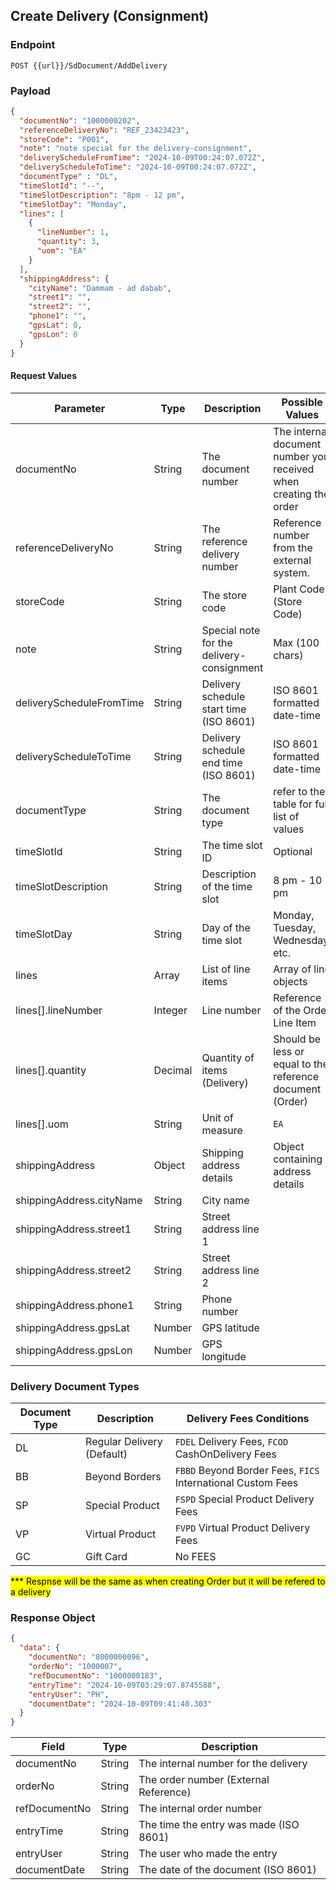## Create Delivery (Consignment)

### Endpoint

```link
POST {{url}}/SdDocument/AddDelivery
```

### Payload

```json
{
  "documentNo": "1000000202",
  "referenceDeliveryNo": "REF_23423423",
  "storeCode": "P001",
  "note": "note special for the delivery-consignment",
  "deliveryScheduleFromTime": "2024-10-09T00:24:07.072Z",
  "deliveryScheduleToTime": "2024-10-09T00:24:07.072Z",
  "documentType" : "DL",
  "timeSlotId": "--",
  "timeSlotDescription": "8pm - 12 pm",
  "timeSlotDay": "Monday",
  "lines": [
    {
      "lineNumber": 1,
      "quantity": 3,
      "uom": "EA"
    }
  ],  
  "shippingAddress": {    
    "cityName": "Dammam - ad dabab",    
    "street1": "",
    "street2": "",
    "phone1": "",
    "gpsLat": 0,
    "gpsLon": 0
  }
}
```

#### Request Values

| Parameter                  | Type     | Description                                | Possible Values                           |
|----------------------------|----------|--------------------------------------------|-------------------------------------------|
| documentNo                 | String   | The document number                        |    The internal document number you received when creating the order        |
| referenceDeliveryNo        | String   | The reference delivery number              | Reference number from the external system. |
| storeCode                  | String   | The store code                             | Plant Code (Store Code) |
| note                       | String   | Special note for the delivery-consignment  | Max (100 chars) |
| deliveryScheduleFromTime   | String   | Delivery schedule start time (ISO 8601)    | ISO 8601 formatted date-time              |
| deliveryScheduleToTime     | String   | Delivery schedule end time (ISO 8601)      | ISO 8601 formatted date-time              |
| documentType               | String   | The document type                          | refer to the table for full list of values |
| timeSlotId                 | String   | The time slot ID                           | Optional |
| timeSlotDescription        | String   | Description of the time slot               | 8 pm - 10 pm   |
| timeSlotDay                | String   | Day of the time slot                       | Monday, Tuesday, Wednesday, etc.          |
| lines                      | Array    | List of line items                         | Array of line objects                     |
| lines[].lineNumber         | Integer  | Line number                                | Reference of the Order Line Item                     |
| lines[].quantity           | Decimal  | Quantity of items (Delivery) |  Should be less or equal to the reference document (Order) |
| lines[].uom                | String   | Unit of measure                            | `EA`                           |
| shippingAddress            | Object   | Shipping address details                   | Object containing address details         |
| shippingAddress.cityName   | String   | City name                                  |                      |
| shippingAddress.street1    | String   | Street address line 1                      |                      |
| shippingAddress.street2    | String   | Street address line 2                      |                      |
| shippingAddress.phone1     | String   | Phone number                               |                      |
| shippingAddress.gpsLat     | Number   | GPS latitude                               |                      |
| shippingAddress.gpsLon     | Number   | GPS longitude                              |                      |

### Delivery Document Types

| Document Type | Description | Delivery Fees Conditions |
| ---           | ---         | --- |
| DL | Regular Delivery (Default) | `FDEL` Delivery Fees, `FCOD` CashOnDelivery Fees |
| BB | Beyond Borders | `FBBD` Beyond Border Fees, `FICS` International Custom Fees |
| SP | Special Product | `FSPD` Special Product Delivery Fees  |
| VP | Virtual Product |  `FVPD` Virtual Product Delivery Fees |
| GC | Gift Card | No FEES |

<mark>*** Respnse will be the same as when creating Order but it will be refered to a delivery</mark>

### Response Object

```json
{
  "data": {
    "documentNo": "8000000096",
    "orderNo": "1000007",
    "refDocumentNo": "1000000183",
    "entryTime": "2024-10-09T03:29:07.8745588",
    "entryUser": "PH",
    "documentDate": "2024-10-09T09:41:40.303"
  }
}
```

| Field          | Type     | Description                                |
|----------------|----------|--------------------------------------------|
| documentNo     | String   | The internal number for the delivery       |
| orderNo        | String   | The order number (External Reference)                          |
| refDocumentNo  | String   | The internal order number              |
| entryTime      | String   | The time the entry was made (ISO 8601)     |
| entryUser      | String   | The user who made the entry                |
| documentDate   | String   | The date of the document (ISO 8601)        |